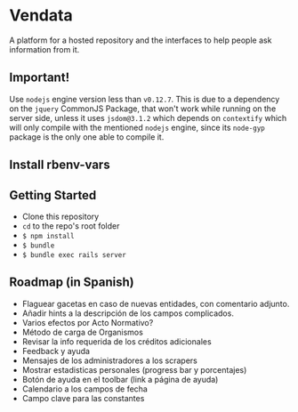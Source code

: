 Vendata
=======

A platform for a hosted repository and the interfaces to help people ask
information from it.

## Important!

Use `nodejs` engine version less than `v0.12.7`. This is due to a dependency
on the `jquery` CommonJS Package, that won't work while running on the server
side, unless it uses `jsdom@3.1.2` which depends on `contextify` which will
only compile with the mentioned `nodejs` engine, since its `node-gyp` package
is the only one able to compile it.

## Install rbenv-vars

## Getting Started

- Clone this repository
- `cd` to the repo's root folder
- `$ npm install`
- `$ bundle`
- `$ bundle exec rails server`

## Roadmap (in Spanish)

- Flaguear gacetas en caso de nuevas entidades, con comentario adjunto.
- Añadir hints a la descripción de los campos complicados.
- Varios efectos por Acto Normativo?
- Método de carga de Organismos
- Revisar la info requerida de los créditos adicionales
- Feedback y ayuda
- Mensajes de los administradores a los scrapers
- Mostrar estadisticas personales (progress bar y porcentajes)
- Botón de ayuda en el toolbar (link a página de ayuda)
- Calendario a los campos de fecha
- Campo clave para las constantes
